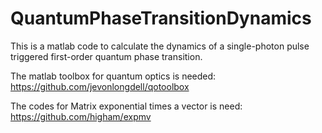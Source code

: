 # QuantumPhaseTransitionDynamics
This is a matlab code to calculate the dynamics of a single-photon pulse triggered first-order quantum phase transition.


The matlab toolbox for quantum optics is needed: https://github.com/jevonlongdell/qotoolbox

The codes for Matrix exponential times a vector is need: https://github.com/higham/expmv
